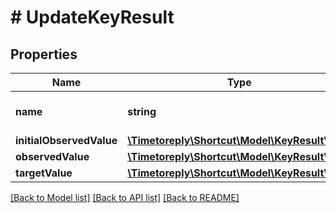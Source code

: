 # # UpdateKeyResult

## Properties

Name | Type | Description | Notes
------------ | ------------- | ------------- | -------------
**name** | **string** | The name of the Key Result. | [optional]
**initialObservedValue** | [**\Timetoreply\Shortcut\Model\KeyResultValue**](KeyResultValue.md) |  | [optional]
**observedValue** | [**\Timetoreply\Shortcut\Model\KeyResultValue**](KeyResultValue.md) |  | [optional]
**targetValue** | [**\Timetoreply\Shortcut\Model\KeyResultValue**](KeyResultValue.md) |  | [optional]

[[Back to Model list]](../../README.md#models) [[Back to API list]](../../README.md#endpoints) [[Back to README]](../../README.md)
